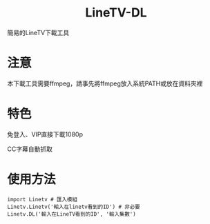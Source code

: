 <h1 align="center">LineTV-DL</h1>
簡易的LineTV下載工具

# 注意
本下載工具需要ffmpeg，請事先將ffmpeg放入系統PATH或放在資料夾裡

# 特色
免登入、VIP直接下載1080p

CC字幕自動抓取

# 使用方法
```
import Linetv # 匯入模組
Linetv.Linetv('輸入在linetv看到的ID') # 非必要
Linetv.DL('輸入在LineTV看到的ID', '輸入集數')
```

